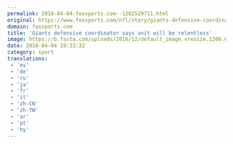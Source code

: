 ```yaml
---
permalink: 2018-04-04-foxsports.com--1282529711.html
original: https://www.foxsports.com/nfl/story/giants-defensive-coordinator-says-unit-will-be-relentless-040418
domain: foxsports.com
title: 'Giants defensive coordinator says unit will be relentless'
image: https://b.fssta.com/uploads/2016/12/default_image.vresize.1200.630.high.0.png
date: 2018-04-04 19:33:32
category: sport
translations: 
 - 'es'
 - 'de'
 - 'ru'
 - 'ja'
 - 'fr'
 - 'it'
 - 'zh-CN'
 - 'zh-TW'
 - 'ar'
 - 'pt'
 - 'hy'
---
```


